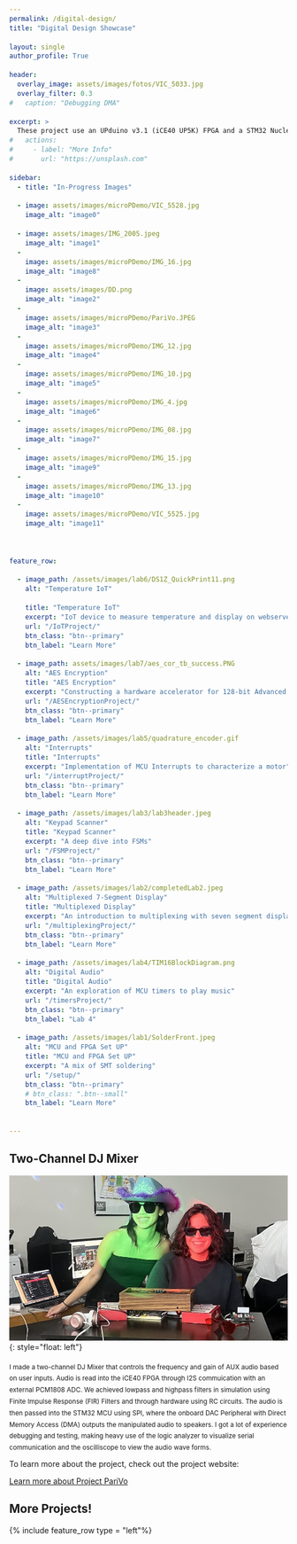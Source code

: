 ```yaml
---
permalink: /digital-design/
title: "Digital Design Showcase"

layout: single
author_profile: True

header:
  overlay_image: assets/images/fotos/VIC_5033.jpg
  overlay_filter: 0.3
#   caption: "Debugging DMA"

excerpt: >
  These project use an UPduino v3.1 (iCE40 UP5K) FPGA and a STM32 Nucleo-32 (STM32L432KC) MCU board
#   actions:
#     - label: "More Info"
#       url: "https://unsplash.com"

sidebar:
  - title: "In-Progress Images"

  - image: assets/images/microPDemo/VIC_5528.jpg
    image_alt: "image0"

  - image: assets/images/IMG_2005.jpeg
    image_alt: "image1"
  - 
    image: assets/images/microPDemo/IMG_16.jpg
    image_alt: "image8"
  - 
    image: assets/images/DD.png
    image_alt: "image2"
  - 
    image: assets/images/microPDemo/PariVo.JPEG
    image_alt: "image3"
  - 
    image: assets/images/microPDemo/IMG_12.jpg
    image_alt: "image4"
  - 
    image: assets/images/microPDemo/IMG_10.jpg
    image_alt: "image5"
  - 
    image: assets/images/microPDemo/IMG_4.jpg
    image_alt: "image6"
  - 
    image: assets/images/microPDemo/IMG_08.jpg
    image_alt: "image7"
  - 
    image: assets/images/microPDemo/IMG_15.jpg
    image_alt: "image9"
  - 
    image: assets/images/microPDemo/IMG_13.jpg
    image_alt: "image10"
  - 
    image: assets/images/microPDemo/VIC_5525.jpg
    image_alt: "image11"
  


feature_row:

  - image_path: /assets/images/lab6/DS1Z_QuickPrint11.png
    alt: "Temperature IoT"
    
    title: "Temperature IoT"
    excerpt: "IoT device to measure temperature and display on webserver, using UART & SPI"
    url: "/IoTProject/"
    btn_class: "btn--primary"
    btn_label: "Learn More"

  - image_path: assets/images/lab7/aes_cor_tb_success.PNG
    alt: "AES Encryption"
    title: "AES Encryption"
    excerpt: "Constructing a hardware accelerator for 128-bit Advanced Encryption Standard"
    url: "/AESEncryptionProject/"
    btn_class: "btn--primary"
    btn_label: "Learn More"

  - image_path: /assets/images/lab5/quadrature_encoder.gif
    alt: "Interrupts"
    title: "Interrupts"
    excerpt: "Implementation of MCU Interrupts to characterize a motor"
    url: "/interruptProject/"
    btn_class: "btn--primary"
    btn_label: "Learn More"

  - image_path: /assets/images/lab3/lab3header.jpeg
    alt: "Keypad Scanner"
    title: "Keypad Scanner"
    excerpt: "A deep dive into FSMs"
    url: "/FSMProject/"
    btn_class: "btn--primary"
    btn_label: "Learn More"

  - image_path: /assets/images/lab2/completedLab2.jpeg
    alt: "Multiplexed 7-Segment Display"
    title: "Multiplexed Display"
    excerpt: "An introduction to multiplexing with seven segment displays."
    url: "/multiplexingProject/"
    btn_class: "btn--primary"
    btn_label: "Learn More"

  - image_path: /assets/images/lab4/TIM16BlockDiagram.png
    alt: "Digital Audio"
    title: "Digital Audio"
    excerpt: "An exploration of MCU timers to play music"
    url: "/timersProject/"
    btn_class: "btn--primary"
    btn_label: "Lab 4"

  - image_path: /assets/images/lab1/SolderFront.jpeg
    alt: "MCU and FPGA Set UP"
    title: "MCU and FPGA Set UP"
    excerpt: "A mix of SMT soldering"
    url: "/setup/"
    btn_class: "btn--primary"
    # btn_class: ".btn--small"
    btn_label: "Learn More"
    

---
```

## Two-Channel DJ Mixer


![image](/assets/images/microPDemo/PariVo.JPEG){: style="float: left"}

<sub> I made a two-channel DJ Mixer that controls the frequency and gain of AUX audio based on user inputs. Audio is read into the iCE40 FPGA through I2S commuication with an external PCM1808 ADC. We achieved lowpass and highpass filters in simulation using Finite Impulse Response (FIR) Filters and through hardware using RC circuits. The audio is then passed into the STM32 MCU using SPI, where the onboard DAC Peripheral with Direct Memory Access (DMA) outputs the manipulated audio to speakers. I got a lot of experience debugging and testing, making heavy use of the logic analyzer to visualize serial communication and the oscilliscope to view the audio wave forms. </sub>
<!-- ![DJ Mixer](/assets/images/microPDemo/PariVo.JPEG){: .align-left} -->

To learn more about the project, check out the project website: 

<a href="https://projectparivo.github.io/ProjectParivoPortfolio/" class="btn btn--primary">Learn more about Project PariVo</a>

## More Projects!

{% include feature_row type = "left"%}


